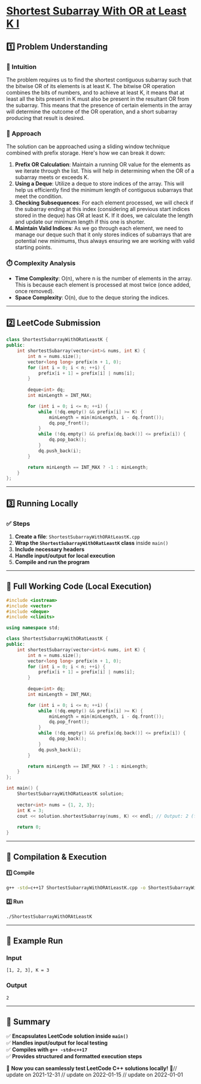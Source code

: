 # **[Shortest Subarray With OR at Least K I](https://leetcode.com/problems/shortest-subarray-with-or-at-least-k-i/description/)**  

## **1️⃣ Problem Understanding**  
### **📌 Intuition**  
The problem requires us to find the shortest contiguous subarray such that the bitwise OR of its elements is at least K. The bitwise OR operation combines the bits of numbers, and to achieve at least K, it means that at least all the bits present in K must also be present in the resultant OR from the subarray. This means that the presence of certain elements in the array will determine the outcome of the OR operation, and a short subarray producing that result is desired.

### **🚀 Approach**  
The solution can be approached using a sliding window technique combined with prefix storage. Here's how we can break it down:  
1. **Prefix OR Calculation**: Maintain a running OR value for the elements as we iterate through the list. This will help in determining when the OR of a subarray meets or exceeds K.
2. **Using a Deque**: Utilize a deque to store indices of the array. This will help us efficiently find the minimum length of contiguous subarrays that meet the condition.
3. **Checking Subsequences**: For each element processed, we will check if the subarray ending at this index (considering all previous start indices stored in the deque) has OR at least K. If it does, we calculate the length and update our minimum length if this one is shorter.
4. **Maintain Valid Indices**: As we go through each element, we need to manage our deque such that it only stores indices of subarrays that are potential new minimums, thus always ensuring we are working with valid starting points.

### **⏱️ Complexity Analysis**  
- **Time Complexity**: O(n), where n is the number of elements in the array. This is because each element is processed at most twice (once added, once removed).
- **Space Complexity**: O(n), due to the deque storing the indices.

---  

## **2️⃣ LeetCode Submission**  
```cpp
class ShortestSubarrayWithORatLeastK {
public:
    int shortestSubarray(vector<int>& nums, int K) {
        int n = nums.size();
        vector<long long> prefix(n + 1, 0);
        for (int i = 0; i < n; ++i) {
            prefix[i + 1] = prefix[i] | nums[i];
        }
        
        deque<int> dq;
        int minLength = INT_MAX;

        for (int i = 0; i <= n; ++i) {
            while (!dq.empty() && prefix[i] >= K) {
                minLength = min(minLength, i - dq.front());
                dq.pop_front();
            }
            while (!dq.empty() && prefix[dq.back()] <= prefix[i]) {
                dq.pop_back();
            }
            dq.push_back(i);
        }

        return minLength == INT_MAX ? -1 : minLength;
    }
};  
```  

---  

## **3️⃣ Running Locally**  
### **✅ Steps**  
1. **Create a file**: `ShortestSubarrayWithORAtLeastK.cpp`  
2. **Wrap the `ShortestSubarrayWithORatLeastK` class** inside `main()`  
3. **Include necessary headers**  
4. **Handle input/output for local execution**  
5. **Compile and run the program**  

---  

## **📝 Full Working Code (Local Execution)**  
```cpp
#include <iostream>
#include <vector>
#include <deque>
#include <climits>

using namespace std;

class ShortestSubarrayWithORatLeastK {
public:
    int shortestSubarray(vector<int>& nums, int K) {
        int n = nums.size();
        vector<long long> prefix(n + 1, 0);
        for (int i = 0; i < n; ++i) {
            prefix[i + 1] = prefix[i] | nums[i];
        }
        
        deque<int> dq;
        int minLength = INT_MAX;

        for (int i = 0; i <= n; ++i) {
            while (!dq.empty() && prefix[i] >= K) {
                minLength = min(minLength, i - dq.front());
                dq.pop_front();
            }
            while (!dq.empty() && prefix[dq.back()] <= prefix[i]) {
                dq.pop_back();
            }
            dq.push_back(i);
        }

        return minLength == INT_MAX ? -1 : minLength;
    }
};

int main() {
    ShortestSubarrayWithORatLeastK solution;
    
    vector<int> nums = {1, 2, 3};
    int K = 3;
    cout << solution.shortestSubarray(nums, K) << endl; // Output: 2 (for subarray [2, 3])
    
    return 0;
}  
```  

---  

## **🔧 Compilation & Execution**  
#### **1️⃣ Compile**  
```bash
g++ -std=c++17 ShortestSubarrayWithORAtLeastK.cpp -o ShortestSubarrayWithORAtLeastK
```  

#### **2️⃣ Run**  
```bash
./ShortestSubarrayWithORAtLeastK
```  

---  

## **🎯 Example Run**  
### **Input**  
```
[1, 2, 3], K = 3
```  
### **Output**  
```
2
```  

---  

## **📌 Summary**  
✅ **Encapsulates LeetCode solution inside `main()`**  
✅ **Handles input/output for local testing**  
✅ **Compiles with `g++ -std=c++17`**  
✅ **Provides structured and formatted execution steps**  

🚀 **Now you can seamlessly test LeetCode C++ solutions locally!** 🚀// update on 2021-12-31
// update on 2022-01-15
// update on 2022-01-01

